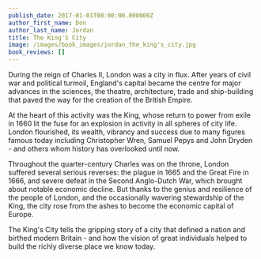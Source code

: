 ```yaml
---
publish_date: 2017-01-01T00:00:00.000000Z
author_first_name: Don
author_last_name: Jordan
title: The King'S City
image: /images/book_images/jordan_the_king's_city.jpg
book_reviews: []
---
```

During the reign of Charles II, London was a city in flux. After years of civil war and political turmoil, England's capital became the centre for major advances in the sciences, the theatre, architecture, trade and ship-building that paved the way for the creation of the British Empire.

At the heart of this activity was the King, whose return to power from exile in 1660 lit the fuse for an explosion in activity in all spheres of city life. London flourished, its wealth, vibrancy and success due to many figures famous today including Christopher Wren, Samuel Pepys and John Dryden - and others whom history has overlooked until now.

Throughout the quarter-century Charles was on the throne, London suffered several serious reverses: the plague in 1665 and the Great Fire in 1666, and severe defeat in the Second Anglo-Dutch War, which brought about notable economic decline. But thanks to the genius and resilience of the people of London, and the occasionally wavering stewardship of the King, the city rose from the ashes to become the economic capital of Europe.

The King's City tells the gripping story of a city that defined a nation and birthed modern Britain - and how the vision of great individuals helped to build the richly diverse place we know today.